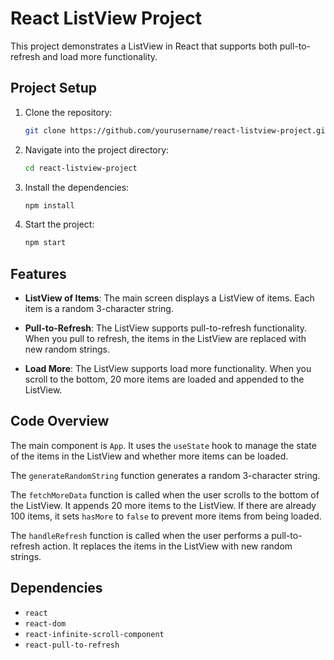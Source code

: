# React ListView Project

This project demonstrates a ListView in React that supports both pull-to-refresh and load more functionality.

## Project Setup

1. Clone the repository:
   ```bash
   git clone https://github.com/yourusername/react-listview-project.git
   ```
2. Navigate into the project directory:
   ```bash
   cd react-listview-project
   ```
3. Install the dependencies:
   ```bash
   npm install
   ```
4. Start the project:
   ```bash
   npm start
   ```

## Features

- **ListView of Items**: The main screen displays a ListView of items. Each item is a random 3-character string.

- **Pull-to-Refresh**: The ListView supports pull-to-refresh functionality. When you pull to refresh, the items in the ListView are replaced with new random strings.

- **Load More**: The ListView supports load more functionality. When you scroll to the bottom, 20 more items are loaded and appended to the ListView.

## Code Overview

The main component is `App`. It uses the `useState` hook to manage the state of the items in the ListView and whether more items can be loaded.

The `generateRandomString` function generates a random 3-character string.

The `fetchMoreData` function is called when the user scrolls to the bottom of the ListView. It appends 20 more items to the ListView. If there are already 100 items, it sets `hasMore` to `false` to prevent more items from being loaded.

The `handleRefresh` function is called when the user performs a pull-to-refresh action. It replaces the items in the ListView with new random strings.

## Dependencies

- `react`
- `react-dom`
- `react-infinite-scroll-component`
- `react-pull-to-refresh`
